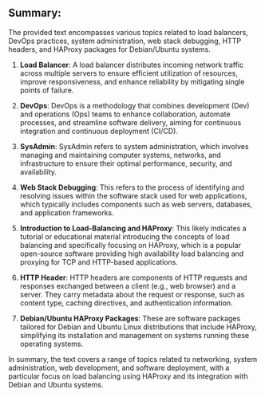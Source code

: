 ## Summary:

The provided text encompasses various topics related to load balancers, DevOps practices, system administration, web stack debugging, HTTP headers, and HAProxy packages for Debian/Ubuntu systems.

1. **Load Balancer**: A load balancer distributes incoming network traffic across multiple servers to ensure efficient utilization of resources, improve responsiveness, and enhance reliability by mitigating single points of failure.

2. **DevOps**: DevOps is a methodology that combines development (Dev) and operations (Ops) teams to enhance collaboration, automate processes, and streamline software delivery, aiming for continuous integration and continuous deployment (CI/CD).

3. **SysAdmin**: SysAdmin refers to system administration, which involves managing and maintaining computer systems, networks, and infrastructure to ensure their optimal performance, security, and availability.

4. **Web Stack Debugging**: This refers to the process of identifying and resolving issues within the software stack used for web applications, which typically includes components such as web servers, databases, and application frameworks.

5. **Introduction to Load-Balancing and HAProxy**: This likely indicates a tutorial or educational material introducing the concepts of load balancing and specifically focusing on HAProxy, which is a popular open-source software providing high availability load balancing and proxying for TCP and HTTP-based applications.

6. **HTTP Header**: HTTP headers are components of HTTP requests and responses exchanged between a client (e.g., web browser) and a server. They carry metadata about the request or response, such as content type, caching directives, and authentication information.

7. **Debian/Ubuntu HAProxy Packages**: These are software packages tailored for Debian and Ubuntu Linux distributions that include HAProxy, simplifying its installation and management on systems running these operating systems.

In summary, the text covers a range of topics related to networking, system administration, web development, and software deployment, with a particular focus on load balancing using HAProxy and its integration with Debian and Ubuntu systems.
